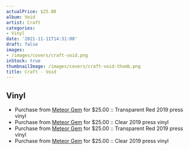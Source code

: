 ```yaml
---
actualPrice: $25.00
album: Void
artist: Craft
categories:
- Vinyl
date: '2021-11-11T14:31:08'
draft: false
images:
- /images/covers/craft-void.png
inStock: true
thumbnailImage: /images/covers/craft-void-thumb.png
title: Craft - Void
---
```


## Vinyl
* Purchase from [Meteor Gem](https://meteor-gem.com/products/craft-void-2xlp) for $25.00 :: Transparent Red 2019 press vinyl
* Purchase from [Meteor Gem](https://meteor-gem.com/products/craft-void-2xlp) for $25.00 :: Clear 2019 press vinyl
* Purchase from [Meteor Gem](https://meteor-gem.com/products/craft-void-2xlp-1) for $25.00 :: Transparent Red 2019 press vinyl
* Purchase from [Meteor Gem](https://meteor-gem.com/products/craft-void-2xlp-1) for $25.00 :: Clear 2019 press vinyl
